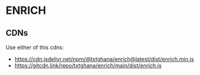 # ENRICH

## CDNs

Use either of this cdns:

- <https://cdn.jsdelivr.net/npm/@txtghana/enrich@latest/dist/enrich.min.js>
- <https://gitcdn.link/repo/txtghana/enrich/main/dist/enrich.js>
